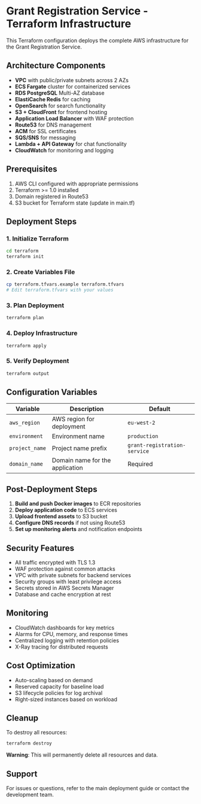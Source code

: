 # Grant Registration Service - Terraform Infrastructure

This Terraform configuration deploys the complete AWS infrastructure for the Grant Registration Service.

## Architecture Components

- **VPC** with public/private subnets across 2 AZs
- **ECS Fargate** cluster for containerized services
- **RDS PostgreSQL** Multi-AZ database
- **ElastiCache Redis** for caching
- **OpenSearch** for search functionality
- **S3 + CloudFront** for frontend hosting
- **Application Load Balancer** with WAF protection
- **Route53** for DNS management
- **ACM** for SSL certificates
- **SQS/SNS** for messaging
- **Lambda + API Gateway** for chat functionality
- **CloudWatch** for monitoring and logging

## Prerequisites

1. AWS CLI configured with appropriate permissions
2. Terraform >= 1.0 installed
3. Domain registered in Route53
4. S3 bucket for Terraform state (update in main.tf)

## Deployment Steps

### 1. Initialize Terraform

```bash
cd terraform
terraform init
```

### 2. Create Variables File

```bash
cp terraform.tfvars.example terraform.tfvars
# Edit terraform.tfvars with your values
```

### 3. Plan Deployment

```bash
terraform plan
```

### 4. Deploy Infrastructure

```bash
terraform apply
```

### 5. Verify Deployment

```bash
terraform output
```

## Configuration Variables

| Variable | Description | Default |
|----------|-------------|---------|
| `aws_region` | AWS region for deployment | `eu-west-2` |
| `environment` | Environment name | `production` |
| `project_name` | Project name prefix | `grant-registration-service` |
| `domain_name` | Domain name for the application | Required |

## Post-Deployment Steps

1. **Build and push Docker images** to ECR repositories
2. **Deploy application code** to ECS services
3. **Upload frontend assets** to S3 bucket
4. **Configure DNS records** if not using Route53
5. **Set up monitoring alerts** and notification endpoints

## Security Features

- All traffic encrypted with TLS 1.3
- WAF protection against common attacks
- VPC with private subnets for backend services
- Security groups with least privilege access
- Secrets stored in AWS Secrets Manager
- Database and cache encryption at rest

## Monitoring

- CloudWatch dashboards for key metrics
- Alarms for CPU, memory, and response times
- Centralized logging with retention policies
- X-Ray tracing for distributed requests

## Cost Optimization

- Auto-scaling based on demand
- Reserved capacity for baseline load
- S3 lifecycle policies for log archival
- Right-sized instances based on workload

## Cleanup

To destroy all resources:

```bash
terraform destroy
```

**Warning**: This will permanently delete all resources and data.

## Support

For issues or questions, refer to the main deployment guide or contact the development team.